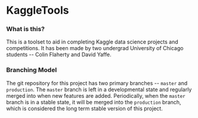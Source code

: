 # KaggleTools

### What is this?
This is a toolset to aid in completing Kaggle data science projects and competitions. It has been made by two undergrad
University of Chicago students -- Colin Flaherty and David Yaffe.

### Branching Model
The git repository for this project has two primary branches -- `master` and `production`. The `master` branch is left in a developmental state and regularly merged into when new features are added. Periodically, when the `master` branch is in a stable state, it will be merged into the `production` branch, which is considered the long term stable version of this project.

